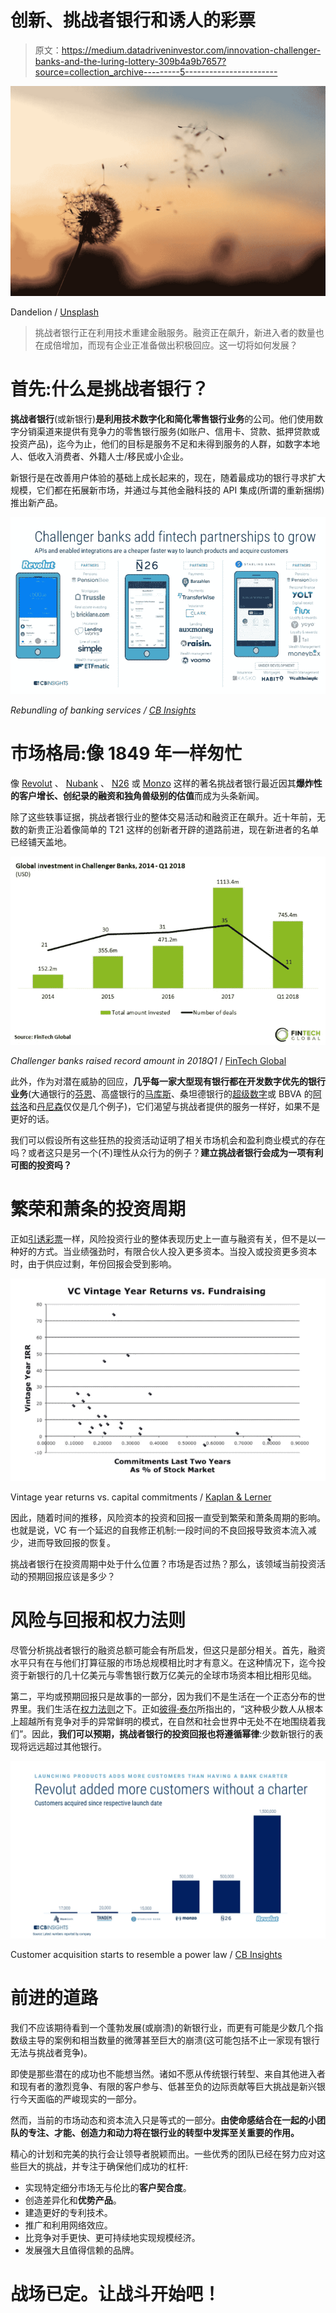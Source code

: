 # 创新、挑战者银行和诱人的彩票

> 原文：<https://medium.datadriveninvestor.com/innovation-challenger-banks-and-the-luring-lottery-309b4a9b7657?source=collection_archive---------5----------------------->

![](img/5937bec2a644aa172dafcada49092977.png)

Dandelion / [Unsplash](https://unsplash.com)

> 挑战者银行正在利用技术重建金融服务。融资正在飙升，新进入者的数量也在成倍增加，而现有企业正准备做出积极回应。这一切将如何发展？

# 首先:什么是挑战者银行？

**挑战者银行**(或新银行)**是利用技术数字化和简化零售银行业务**的公司。他们使用数字分销渠道来提供有竞争力的零售银行服务(如账户、信用卡、贷款、抵押贷款或投资产品)，迄今为止，他们的目标是服务不足和未得到服务的人群，如数字本地人、低收入消费者、外籍人士/移民或小企业。

新银行是在改善用户体验的基础上成长起来的，现在，随着最成功的银行寻求扩大规模，它们都在拓展新市场，并通过与其他金融科技的 API 集成(所谓的重新捆绑)推出新产品。

![](img/7b29e2dc73ae56ecff99981bd35d024d.png)

*Rebundling of banking services /* [*CB Insights*](https://www.cbinsights.com/research/challenger-bank-strategy/)

# **市场格局:像 1849 年一样匆忙**

像 [Revolut](https://www.cnbc.com/2018/06/07/revolut-has-2-million-users-to-launch-commission-free-trading-service.html) 、 [Nubank](https://www.reuters.com/article/us-tencent-holdings-nubank-m-a/chinas-tencent-invests-180-million-in-brazil-fintech-nubank-idUSKCN1MI20L) 、 [N26](https://techcrunch.com/2018/06/04/n26-now-has-1-million-customers/) 或 [Monzo](https://techcrunch.com/2018/10/30/monzocorn/) 这样的著名挑战者银行最近因其**爆炸性的客户增长、创纪录的融资和独角兽级别的估值**而成为头条新闻。

除了这些轶事证据，挑战者银行业的整体交易活动和融资正在飙升。近十年前，无数的新贵正沿着像简单的 T21 这样的创新者开辟的道路前进，现在新进者的名单已经铺天盖地。

![](img/29950214dd3cbbbb6efa8c37e1be265b.png)

*Challenger banks raised record amount in 2018Q1* / [FinTech Global](http://fintech.global/challenger-banks-raised-two-thirds-of-last-years-total-in-q1-alone/)

此外，作为对潜在威胁的回应，**几乎每一家大型现有银行都在开发数字优先的银行业务**(大通银行的[芬恩](https://www.chase.com/personal/finnbank)、高盛银行的[马库斯](https://www.marcus.com/us/en/banking-with-us/about-marcus)、桑坦德银行的[超级数字](https://superdigital.com.br)或 BBVA 的[阿兹洛](https://www.azlo.com)和[丹尼森](https://www.denizen.io)仅仅是几个例子)，它们渴望与挑战者提供的服务一样好，如果不是更好的话。

我们可以假设所有这些狂热的投资活动证明了相关市场机会和盈利商业模式的存在吗？或者这只是另一个(不)理性从众行为的例子？**建立挑战者银行会成为一项有利可图的投资吗？**

# **繁荣和萧条的投资周期**

正如[引诱彩票](https://en.wikipedia.org/wiki/Platonia_dilemma)一样，风险投资行业的整体表现历史上一直与融资有关，但不是以一种好的方式。当业绩强劲时，有限合伙人投入更多资本。当投入或投资更多资本时，由于供应过剩，年份回报会受到影响。

![](img/616737a2a23ccbd55386aae73b317246.png)

Vintage year returns vs. capital commitments / [Kaplan & Lerner](http://faculty.chicagobooth.edu/steven.kaplan/research/kaplanlerner.pdf)

因此，随着时间的推移，风险资本的投资和回报一直受到繁荣和萧条周期的影响。也就是说，VC 有一个延迟的自我修正机制:一段时间的不良回报导致资本流入减少，进而导致回报的恢复。

挑战者银行在投资周期中处于什么位置？市场是否过热？那么，该领域当前投资活动的预期回报应该是多少？

# **风险与回报和权力法则**

尽管分析挑战者银行的融资总额可能会有所启发，但这只是部分相关。首先，融资水平只有在与他们打算征服的市场总规模相比时才有意义。在这种情况下，迄今投资于新银行的几十亿美元与零售银行数万亿美元的全球市场资本相比相形见绌。

第二，平均或预期回报只是故事的一部分，因为我们不是生活在一个正态分布的世界里。我们生活在[权力法则](https://en.wikipedia.org/wiki/Power_law)之下。正如[彼得·泰尔](https://www.amazon.es/Zero-One-Notes-Startups-Future/dp/0804139296)所指出的，“这种极少数人从根本上超越所有竞争对手的异常鲜明的模式，在自然和社会世界中无处不在地围绕着我们”。因此，**我们可以预期，挑战者银行的投资回报也将遵循幂律**:少数新银行的表现将远远超过其他银行。

![](img/d4c6fed53519a382c462d52d32b1b0a2.png)

Customer acquisition starts to resemble a power law / [CB Insights](https://www.cbinsights.com/research/challenger-bank-strategy/)

# **前进的道路**

我们不应该期待看到一个蓬勃发展(或崩溃)的新银行业，而更有可能是少数几个指数级主导的案例和相当数量的微薄甚至巨大的崩溃(这可能包括不止一家现有银行无法与挑战者竞争)。

即使是那些潜在的成功也不能想当然。诸如不愿从传统银行转型、来自其他进入者和现有者的激烈竞争、有限的客户参与、低甚至负的边际贡献等巨大挑战是新兴银行今天面临的严峻现实的一部分。

然而，当前的市场动态和资本流入只是等式的一部分。**由使命感结合在一起的小团队的专注、才能、创造力和动力将在银行业的转型中发挥至关重要的作用。**

精心的计划和完美的执行会让领导者脱颖而出。一些优秀的团队已经在努力应对这些巨大的挑战，并专注于确保他们成功的杠杆:

*   实现特定细分市场无与伦比的**客户契合度**。
*   创造差异化和**优势产品**。
*   建造更好的专利技术。
*   推广和利用网络效应。
*   比竞争对手更快、更可持续地实现规模经济。
*   发展强大且值得信赖的品牌。

# 战场已定。让战斗开始吧！